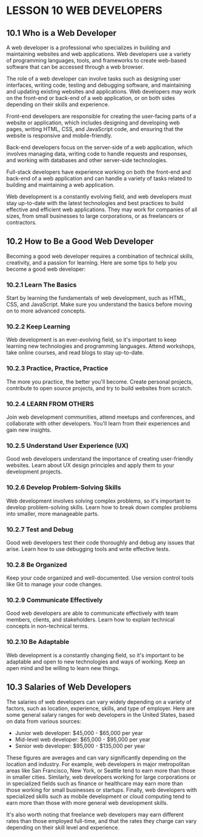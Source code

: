 # LESSON 10 WEB DEVELOPERS

## 10.1 Who is a Web Developer

A web developer is a professional who specializes in building and maintaining websites and web applications. Web developers use a variety of programming languages, tools, and frameworks to create web-based software that can be accessed through a web browser.

The role of a web developer can involve tasks such as designing user interfaces, writing code, testing and debugging software, and maintaining and updating existing websites and applications. Web developers may work on the front-end or back-end of a web application, or on both sides depending on their skills and experience.

Front-end developers are responsible for creating the user-facing parts of a website or application, which includes designing and developing web pages, writing HTML, CSS, and JavaScript code, and ensuring that the website is responsive and mobile-friendly.

Back-end developers focus on the server-side of a web application, which involves managing data, writing code to handle requests and responses, and working with databases and other server-side technologies.

Full-stack developers have experience working on both the front-end and back-end of a web application and can handle a variety of tasks related to building and maintaining a web application.

Web development is a constantly evolving field, and web developers must stay up-to-date with the latest technologies and best practices to build effective and efficient web applications. They may work for companies of all sizes, from small businesses to large corporations, or as freelancers or contractors.

## 10.2 How to Be a Good Web Developer

Becoming a good web developer requires a combination of technical skills, creativity, and a passion for learning. Here are some tips to help you become a good web developer:

### 10.2.1 Learn The Basics

Start by learning the fundamentals of web development, such as HTML, CSS, and JavaScript. Make sure you understand the basics before moving on to more advanced concepts.

### 10.2.2 Keep Learning

Web development is an ever-evolving field, so it's important to keep learning new technologies and programming languages. Attend workshops, take online courses, and read blogs to stay up-to-date.

### 10.2.3 Practice, Practice, Practice

The more you practice, the better you'll become. Create personal projects, contribute to open source projects, and try to build websites from scratch.

### 10.2.4 LEARN FROM OTHERS

Join web development communities, attend meetups and conferences, and collaborate with other developers. You'll learn from their experiences and gain new insights.

### 10.2.5 Understand User Experience (UX)

Good web developers understand the importance of creating user-friendly websites. Learn about UX design principles and apply them to your development projects.

### 10.2.6 Develop Problem-Solving Skills

Web development involves solving complex problems, so it's important to develop problem-solving skills. Learn how to break down complex problems into smaller, more manageable parts.

### 10.2.7 Test and Debug

Good web developers test their code thoroughly and debug any issues that arise. Learn how to use debugging tools and write effective tests.

### 10.2.8 Be Organized

Keep your code organized and well-documented. Use version control tools like Git to manage your code changes.

### 10.2.9 Communicate Effectively

Good web developers are able to communicate effectively with team members, clients, and stakeholders. Learn how to explain technical concepts in non-technical terms.

### 10.2.10 Be Adaptable

Web development is a constantly changing field, so it's important to be adaptable and open to new technologies and ways of working. Keep an open mind and be willing to learn new things.

## 10.3 Salaries of Web Developers

The salaries of web developers can vary widely depending on a variety of factors, such as location, experience, skills, and type of employer. Here are some general salary ranges for web developers in the United States, based on data from various sources:

- Junior web developer: $45,000 - $65,000 per year
- Mid-level web developer: $65,000 - $95,000 per year
- Senior web developer: $95,000 - $135,000 per year

These figures are averages and can vary significantly depending on the location and industry. For example, web developers in major metropolitan areas like San Francisco, New York, or Seattle tend to earn more than those in smaller cities. Similarly, web developers working for large corporations or in specialized fields such as finance or healthcare may earn more than those working for small businesses or startups. Finally, web developers with specialized skills such as mobile development or cloud computing tend to earn more than those with more general web development skills.

It's also worth noting that freelance web developers may earn different rates than those employed full-time, and that the rates they charge can vary depending on their skill level and experience.
